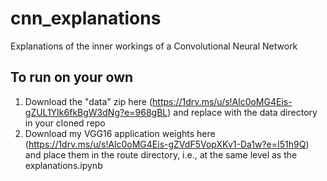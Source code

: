 # cnn_explanations
Explanations of the inner workings of a Convolutional Neural Network

## To run on your own 
1. Download the "data" zip here (https://1drv.ms/u/s!Alc0oMG4Eis-gZUL1YIk6fkBgW3dNg?e=968gBL) and replace with the data directory in your cloned repo
2. Download my VGG16 application weights here (https://1drv.ms/u/s!Alc0oMG4Eis-gZVdF5VopXKv1-Da1w?e=I51h9Q) and place them in the route directory, i.e., at the same level  as the explanations.ipynb
